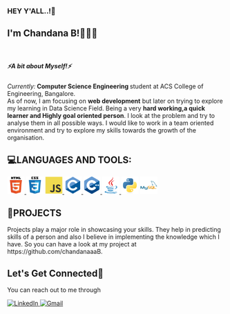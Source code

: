 <h3>HEY Y'ALL..!👋</h3>
<h2><b>I'm Chandana B!🤵🏻‍♀️</b></h2>
<br>
<h5>⚡A bit about Myself!⚡</h5>
<i>Currently:</i><b> Computer Science Engineering </b>student at ACS College of Engineering, Bangalore. <br>
As of now, I am focusing on <b>web development</b> but later on trying to explore my learning in Data Science Field. Being a very <b>hard working,a quick learner and Highly goal oriented person</b>. I look at the problem and try to analyse them in all possible ways. I would like to work in a team oriented environment and try to explore my skills towards the growth of the organisation.<br>

<h2 align="left">💻LANGUAGES AND TOOLS:</h2>
<p>
<a href="https://www.w3.org/html/" target="_blank" rel="noreferrer"> 
 <img src="https://raw.githubusercontent.com/devicons/devicon/master/icons/html5/html5-original-wordmark.svg" alt="html5" width="40" height="40"/> 
</a
<a href="https://www.w3schools.com/css/" target="_blank" rel="noreferrer">  
  <img src="https://raw.githubusercontent.com/devicons/devicon/master/icons/css3/css3-original-wordmark.svg" alt="css3" width="40" height="40"/>
</a>   
<a href="https://developer.mozilla.org/en-US/docs/Web/JavaScript" target="_blank" rel="noreferrer"> 
 <img src="https://raw.githubusercontent.com/devicons/devicon/master/icons/javascript/javascript-original.svg" alt="javascript" width="40" height="40"/>
</a>
<a href="https://www.cprogramming.com/" target="_blank" rel="noreferrer">
 <img src="https://raw.githubusercontent.com/devicons/devicon/master/icons/c/c-original.svg" alt="c" width="40" height="40"/>
</a> 
<a href="https://www.w3schools.com/cpp/" target="_blank" rel="noreferrer">
 <img src="https://raw.githubusercontent.com/devicons/devicon/master/icons/cplusplus/cplusplus-original.svg" alt="cplusplus" width="40" height="40"/> 
</a>
<a href="https://www.java.com" target="_blank" rel="noreferrer"> 
 <img src="https://raw.githubusercontent.com/devicons/devicon/master/icons/java/java-original.svg" alt="java" width="40" height="40"/> 
</a>
 <a>
 <img src="https://raw.githubusercontent.com/devicons/devicon/master/icons/python/python-original.svg" alt="python" width="40" height="40"/>
</a>
<a href="https://www.mysql.com/" target="_blank" rel="noreferrer">
  <img src="https://raw.githubusercontent.com/devicons/devicon/master/icons/mysql/mysql-original-wordmark.svg" alt="mysql" width="40" height="40"/>
</a>  
</p>

<h2 align="left">📝PROJECTS</h2>
Projects play a major role in showcasing your skills. They help in predicting skills of a person and also I believe in implementing the knowledge which I have. So you can have a look at my project at https://github.com/chandanaaaB.

<h2 align="left">Let's Get Connected🔗</h2>
You can reach out to me through</p>
<div align="left">
<a  href=" https://www.linkedin.com/in/chandanaa-b-0b7417255 " target="_blank">
 <img alt="LinkedIn" src="https://img.shields.io/badge/linkedin%20-%230077B5.svg?&style=for-the-badge&logo=linkedin&logoColor=white" />
</a>
<a href="mailto:Chandanaa.b@gmail.com">
 <img  alt="Gmail" src="https://img.shields.io/badge/Gmail-D14836?style=for-the-badge&logo=gmail&logoColor=white" />
 </a>
</div>
